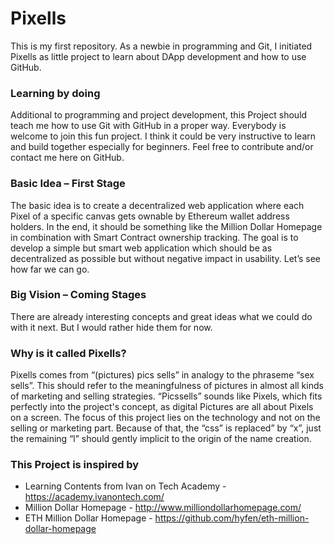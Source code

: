 # Pixells

This is my first repository. As a newbie in programming and Git, I initiated Pixells as little project to learn about DApp development and how to use GitHub.

### Learning by doing
Additional to programming and project development, this Project should teach me how to use Git with GitHub in a proper way. Everybody is welcome to join this fun project. I think it could be very instructive to learn and build together especially for beginners. Feel free to contribute and/or contact me here on GitHub. 

### Basic Idea – First Stage 
The basic idea is to create a decentralized web application where each Pixel of a specific canvas gets ownable by Ethereum wallet address holders. In the end, it should be something like the Million Dollar Homepage in combination with Smart Contract ownership tracking. The goal is to develop a simple but smart web application which should be as decentralized as possible but without negative impact in usability. Let’s see how far we can go.

### Big Vision – Coming Stages
There are already interesting concepts and great ideas what we could do with it next. But I would rather hide them for now. 

### Why is it called Pixells?
Pixells comes from “(pictures) pics sells” in analogy to the phraseme “sex sells”. This should refer to the meaningfulness of pictures in almost all kinds of marketing and selling strategies. “Picssells” sounds like Pixels, which fits perfectly into the project's concept, as digital Pictures are all about Pixels on a screen. The focus of this project lies on the technology and not on the selling or marketing part. Because of that, the “css” is replaced” by “x”, just the remaining “l” should gently implicit to the origin of the name creation.   

### This Project is inspired by
*	Learning Contents from Ivan on Tech Academy - https://academy.ivanontech.com/
*	Million Dollar Homepage - http://www.milliondollarhomepage.com/
*	ETH Million Dollar Homepage - https://github.com/hyfen/eth-million-dollar-homepage
